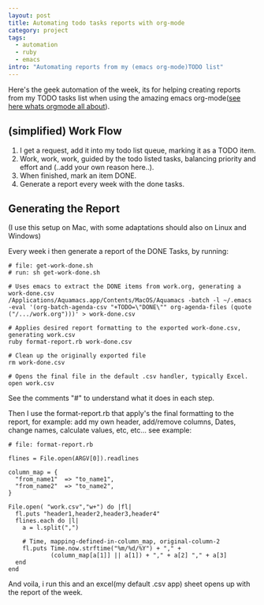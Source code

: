 ```yaml
--- 
layout: post
title: Automating todo tasks reports with org-mode
category: project
tags:
  - automation
  - ruby
  - emacs
intro: "Automating reports from my (emacs org-mode)TODO list"
---
```


Here's the geek automation of the week, its for helping creating reports from
my TODO tasks list when using the amazing emacs org-mode([see here whats
orgmode all about][1]).

## (simplified) Work Flow

 1. I get a request, add it into my todo list queue, marking it as a TODO item. 
 2. Work, work, work, guided by the todo listed tasks, balancing priority and effort and (..add your own reason here..). 
 3. When finished, mark an item DONE. 
 4. Generate a report every week with the done tasks. 

## Generating the Report

(I use this setup on Mac, with some adaptations should also on Linux and
Windows)

Every week i then generate a report of the DONE Tasks, by running:

    
    # file: get-work-done.sh 
    # run: sh get-work-done.sh
    
    # Uses emacs to extract the DONE items from work.org, generating a work-done.csv
    /Applications/Aquamacs.app/Contents/MacOS/Aquamacs -batch -l ~/.emacs -eval '(org-batch-agenda-csv "+TODO=\"DONE\"" org-agenda-files (quote ("/.../work.org")))' > work-done.csv
    
    # Applies desired report formatting to the exported work-done.csv, generating work.csv
    ruby format-report.rb work-done.csv
    
    # Clean up the originally exported file
    rm work-done.csv
    
    # Opens the final file in the default .csv handler, typically Excel.
    open work.csv
    

See the comments "#" to understand what it does in each step.

Then I use the format-report.rb that apply's the final formatting to the
report, for example: add my own header, add/remove columns, Dates, change
names, calculate values, etc, etc… see example:

    
    # file: format-report.rb
    
    flines = File.open(ARGV[0]).readlines
    
    column_map = { 
      "from_name1"  => "to_name1", 
      "from_name2"  => "to_name2",  
    }
    
    File.open( "work.csv","w+") do |fl|  
      fl.puts "header1,header2,header3,header4"
      flines.each do |l|
        a = l.split(",")
    
        # Time, mapping-defined-in-column_map, original-column-2
        fl.puts Time.now.strftime("%m/%d/%Y") + "," + 
                (column_map[a[1]] || a[1]) + "," + a[2] "," + a[3]
      end
    end
    

And voila, i run this and an excel(my default .csv app) sheet opens up with
the report of the week.

   [1]: http://orgmode.org/

